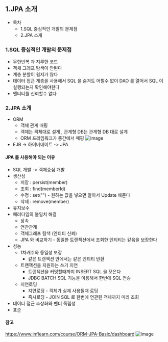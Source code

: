 ## 1.JPA 소개

* 목차
  * 1.SQL 중심적인 개발의 문제점
  * 2.JPA 소개

### 1.SQL 중심적인 개발의 문제점
* 무한반복 과 지루한 코드
* 객체 그래프 탐색이 안된다
* 계층 분할이 쉽지가 않다
* 데이터 접근 계층을 사용해서 SQL 을 숨겨도 어쩔수 없이 DAO 를 열어서 SQL 이 실행되는지 확인해야한다
* 엔티티를 신뢰할수 없다

### 2.JPA 소개
* ORM
  * 객체 관계 매핑
  * 객체는 객체대로 설계 , 관계형 DB는 관계형 DB 대로 설계
  * ORM 프레임워크가 중간에서 매핑
![image](https://user-images.githubusercontent.com/65409092/103502166-b643fc80-4e93-11eb-8fe9-10cd1300f1ed.png)
* EJB -> 하이버네이트 -> JPA

#### JPA 를 사용해야 되는 이유
* SQL 개발 -> 객체중심 개발
* 생산성
  * 저장 : persist(member)
  * 조회 : find(memberId)
  * 수정 : set("")  -  원하는 값을 넣으면 알아서 Update 해준다
  * 삭제 : remove(member)
* 유지보수
* 패러다임의 불일치 해결
  * 상속
  * 연관관계
  * 객체그래프 탐색 (엔티티 신뢰)
  * JPA 와 비교하기 - 동일한 트랜잭션에서 조회한 엔티티는 같음을 보장한다
* 성능
  * 1차캐쉬와 동일성 보장 
    * 같은 트랜잭션 안에서는 같은 엔티티 반환
  * 트랜잭션을 지원하는 쓰기 지연
    * 트랜잭션을 커밋할때까지 INSERT SQL 을 모은다
    * JDBC BATCH SQL 기능을 이용해서 한번에 SQL 전송
  * 지연로딩
    * 지연로딩 - 객체가 실제 사용될때 로딩
    * 즉시로딩 - JOIN SQL 로 한번에 연관된 객체까지 미리 조회
* 데이터 접근 추상화와 벤더 독립성
* 표준


#### 참고
https://www.inflearn.com/course/ORM-JPA-Basic/dashboard
![image](https://user-images.githubusercontent.com/65409092/103500983-336d7280-4e90-11eb-837b-c3c7fc98a6fb.png)
